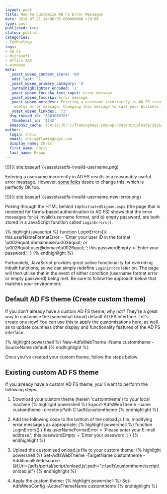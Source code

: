 ```yaml
---
layout: post
title: How to Customize AD FS Error Messages
date: 2016-07-21 14:00:35.000000000 +10:00
type: post
published: true
status: publish
categories:
- Technology
tags:
- AD FS
- Microsoft
- Office 365
- windows
meta:
  _yoast_wpseo_content_score: '60'
  _edit_last: '1'
  _yoast_wpseo_primary_category: '8'
  _syntaxhighlighter_encoded: '1'
  _yoast_wpseo_focuskw_text_input: error message
  _yoast_wpseo_focuskw: error message
  _yoast_wpseo_metadesc: Entering a username incorrectly in AD FS results in a reasonably
    useful error message. Changing this message to suit your business is easy.
  _yoast_wpseo_linkdex: '73'
  dsq_thread_id: '5003060783'
  _thumbnail_id: '1142'
  amazonS3_cache: a:4:{s:70:"//flamingkeys.com/wp-content/uploads/2016/07/adfs-invalid-username.png";i:1140;s:80:"//flamingkeys.com/wp-content/uploads/2016/07/adfs-invalid-username-new-error.png";i:1142;s:78:"//flamingkeys.com/wp-content/uploads/2016/07/adfs-invalid-username-300x126.png";i:1140;s:88:"//flamingkeys.com/wp-content/uploads/2016/07/adfs-invalid-username-new-error-300x130.png";i:1142;}
author:
  login: chris
  email: chris@flamingkeys.com
  display_name: Chris
  first_name: Chris
  last_name: Brown
---
```


![]({{ site.baseurl }}/assets/adfs-invalid-username.png)

Entering a username incorrectly in AD FS results in a reasonably useful error message. However, [some folks](https://social.technet.microsoft.com/Forums/windowsserver/en-US/bd846a1a-a4c1-4bfa-a2ec-effc2c8bc33e/one-more-customized-logon-message-question?forum=ADFS) desire to change this, which is perfectly OK too. 

![]({{ site.baseurl }}/assets/adfs-invalid-username-new-error.png)

Poking through the HTML behind `IdpInitiatedSignon.aspx` (the page that is rendered for forms-based authentication to AD FS) shows that the error messages for a) invalid username format, and b) empty password, are both stored in a JavaScript function called `LoginErrors()`.

{% highlight javascript %}
function LoginErrors(){
    this.userNameFormatError = 'Enter your user ID in the format \u0026quot;domain\\user\u0026quot; or \u0026quot;user@domain\u0026quot;.';
    this.passwordEmpty = 'Enter your password.';
}
{% endhighlight %}

Fortunately, JavaScript provides great native functionality for overriding inbuilt functions, so we can simply redefine `LoginErrors` later on. The page will then utilise that in the event of either condition (username format error or empty password) being met. Be sure to follow the approach below that matches your environment:

## Default AD FS theme (Create custom theme)

If you don't already have a custom AD FS theme, why not? They're a great way to customise the (somewhat bland) default AD FS interface. Let's create one now! You can use this to apply the customisations here, as well as to update countless other display and functionality features of the AD FS interface.

{% highlight powershell %}
New-AdfsWebTheme -Name customtheme -SourceName default
{% endhighlight %}

Once you've created your custom theme, follow the steps below.

## Existing custom AD FS theme

If you already have a custom AD FS theme, you'll want to perform the following steps:
1. Download your custom theme (herein 'customtheme') to your local machine
  {% highlight powershell %}
  Export-AdfsWebTheme -name customtheme -directoryPath C:\adfs\customtheme
  {% endhighlight %}

2. Add the following code to the bottom of the onload.js file, modifying error messages as appropriate:
  {% highlight powershell %}
  function LoginErrors() {
      this.userNameFormatError = 'Please enter your E-mail address.';
      this.passwordEmpty = 'Enter your password.';
  }
  {% endhighlight %}

3. Upload the customised onload.js file to your custom theme:
  {% highlight powershell %}
  Set-AdfsWebTheme -TargetName customtheme -AdditionalFileResource @{Uri=’/adfs/portal/script/onload.js’;path="c:\adfs\customtheme\script\onload.js"}
  {% endhighlight %}

4. Apply the custom theme:
  {% highlight powershell %}
  Set-AdfsWebConfig -ActiveThemeName customtheme
  {% endhighlight %}
